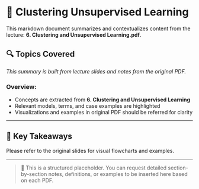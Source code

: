 # 📘 Clustering Unsupervised Learning

This markdown document summarizes and contextualizes content from the lecture: **6. Clustering and Unsupervised Learning.pdf**.

## 🔍 Topics Covered

*This summary is built from lecture slides and notes from the original PDF.*

### Overview:
- Concepts are extracted from **6. Clustering and Unsupervised Learning**
- Relevant models, terms, and case examples are highlighted
- Visualizations and examples in original PDF should be referred for clarity

---

## 🧠 Key Takeaways

Please refer to the original slides for visual flowcharts and examples.

---

> 📌 This is a structured placeholder. You can request detailed section-by-section notes, definitions, or examples to be inserted here based on each PDF.

